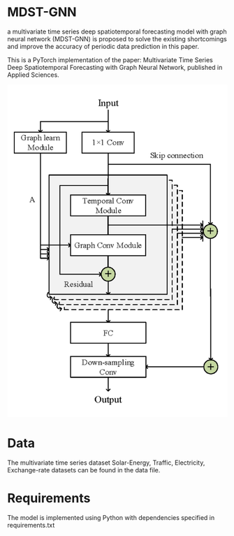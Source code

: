# MDST-GNN
 a multivariate time series deep spatiotemporal forecasting model with graph neural network (MDST-GNN) is proposed to solve the existing shortcomings and improve the accuracy of periodic data prediction in this paper.
 
 This is a PyTorch implementation of the paper: Multivariate Time Series Deep Spatiotemporal Forecasting with Graph Neural Network, published in Applied Sciences.

![image](./figs/mdst-gnn.png)

# Data
The multivariate time series dataset Solar-Energy, Traffic, Electricity, Exchange-rate datasets can be found in the data file.

# Requirements
The model is implemented using Python with dependencies specified in requirements.txt
